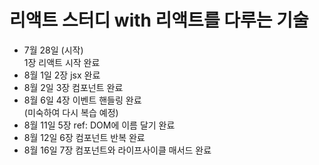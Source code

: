 # 리액트 스터디 with 리액트를 다루는 기술

- 7월 28일 (시작)  
  1장 리액트 시작 완료
- 8월 1일
  2장 jsx 완료
- 8월 2일
  3장 컴포넌트 완료
- 8월 6일
  4장 이벤트 핸들링 완료  
  (미숙하여 다시 복습 예정)
- 8월 11일
  5장 ref: DOM에 이름 달기 완료
- 8월 12일
  6장 컴포넌트 반복 완료
- 8월 16일
  7장 컴포넌트와 라이프사이클 매서드 완료
